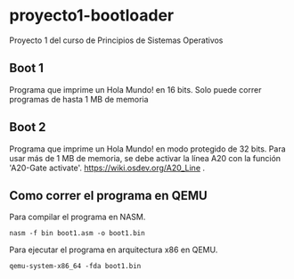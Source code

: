 # proyecto1-bootloader
Proyecto 1 del curso de Principios de Sistemas Operativos

## Boot 1
Programa que imprime un Hola Mundo! en 16 bits. Solo puede correr programas de hasta 1 MB de memoria

## Boot 2
Programa que imprime un Hola Mundo! en modo protegido de 32 bits. Para usar más de 1 MB de memoria, se debe activar la línea A20 con la función 'A20-Gate activate'. https://wiki.osdev.org/A20_Line .

## Como correr el programa en QEMU
Para compilar el programa en NASM.
```
nasm -f bin boot1.asm -o boot1.bin
```

Para ejecutar el programa en arquitectura x86 en QEMU.
```
qemu-system-x86_64 -fda boot1.bin
```
